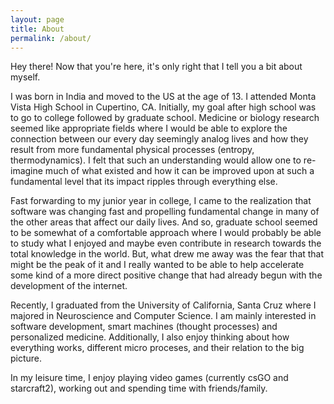 ```yaml
---
layout: page
title: About
permalink: /about/
---
```


Hey there! Now that you're here, it's only right that I tell you a bit about myself. 
         
I was born in India and moved to the US at the age of 13. I attended Monta Vista High School in Cupertino, CA. Initially, my goal after high school was to go to college followed by graduate school. Medicine or biology research seemed like appropriate fields where I would be able to explore the connection between our every day seemingly analog lives and how they result from more fundamental physical processes (entropy, thermodynamics). I felt that such an understanding would allow one to re-imagine much of what existed and how it can be improved upon at such a fundamental level that its impact ripples through everything else.

       

Fast forwarding to my junior year in college, I came to the realization that software was changing fast and propelling fundamental change in many of the other areas that affect our daily lives. And so, graduate school seemed to be somewhat of a comfortable approach where I would probably be able to study what I enjoyed and maybe even contribute in research towards the total knowledge in the world. But, what drew me away was the fear that that might be the peak of it and I really wanted to be able to help accelerate some kind of a more direct positive change that had already begun with the development of the internet. 

 
Recently, I graduated from the University of California, Santa Cruz where I majored in Neuroscience and Computer Science. I am mainly interested in software development, smart machines (thought processes) and personalized medicine. Additionally, I also enjoy thinking about how everything works, different micro proceses, and their relation to the big picture.


In my leisure time, I enjoy playing video games (currently csGO and starcraft2), working out and spending time with friends/family.

 
